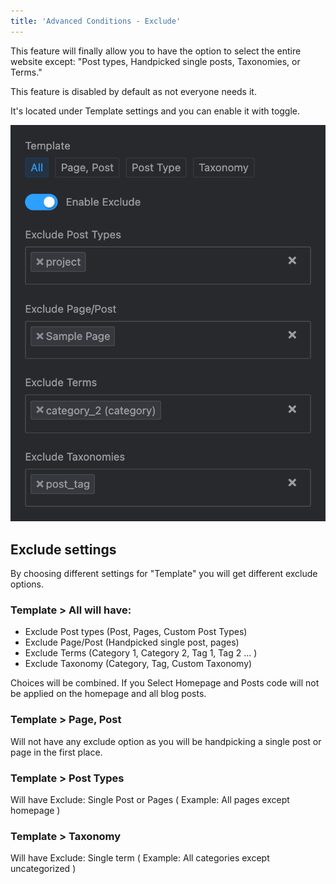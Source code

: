 ```yaml
---
title: 'Advanced Conditions - Exclude'
---
```


This feature will finally allow you to have the option to select the entire website except: "Post types, Handpicked single posts, Taxonomies, or Terms."

This feature is disabled by default as not everyone needs it.

It's located under Template settings and you can enable it with toggle.

![](/wp-content/uploads/2021/12/Screenshot-2021-12-16-at-18.29.19.png)

## Exclude settings

By choosing different settings for "Template" you will get different exclude options.

### Template &gt; All will have:

- Exclude Post types (Post, Pages, Custom Post Types)
- Exclude Page/Post (Handpicked single post, pages)
- Exclude Terms (Category 1, Category 2, Tag 1, Tag 2 ... )
- Exclude Taxonomy (Category, Tag, Custom Taxonomy)

Choices will be combined. If you Select Homepage and Posts code will not be applied on the homepage and all blog posts.

### <meta charset="utf-8"></meta>Template &gt; Page, Post

Will not have any exclude option as you will be handpicking a single post or page in the first place.

### <meta charset="utf-8"></meta>Template &gt; Post Types

<meta charset="utf-8"></meta>Will have Exclude: Single Post or Pages ( Example: All pages except homepage )

### <meta charset="utf-8"></meta>Template &gt; Taxonomy

<meta charset="utf-8"></meta>Will have Exclude: Single term ( Example: All categories except uncategorized )